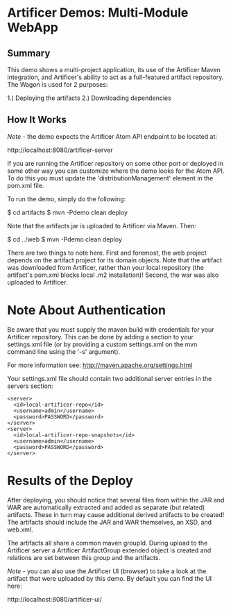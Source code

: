 # Artificer Demos: Multi-Module WebApp

## Summary

This demo shows a multi-project application, its use of the Artificer Maven integration, and Artificer's ability to act as a full-featured artifact repository.  The Wagon is used for 2 purposes:

1.) Deploying the artifacts
2.) Downloading dependencies

## How It Works

*Note* - the demo expects the Artificer Atom API endpoint to be located at:

  http://localhost:8080/artificer-server

If you are running the Artificer repository on some other port or deployed in some other way
you can customize where the demo looks for the Atom API.  To do this you must update
the 'distributionManagement' element in the pom.xml file.

To run the demo, simply do the following:

  $ cd artifacts
  $ mvn -Pdemo clean deploy

Note that the artifacts jar is uploaded to Artificer via Maven.  Then:

  $ cd ../web
  $ mvn -Pdemo clean deploy

There are two things to note here.  First and foremost, the web project depends on the artifact project for its domain objects.  Note that the artifact was downloaded from Artificer, rather than your local repository (the artifact's pom.xml blocks local .m2 installation)!  Second, the war was also uploaded to Artificer.

# Note About Authentication

Be aware that you must supply the maven build with credentials for your Artificer repository.  This
can be done by adding a section to your settings.xml file (or by providing a custom settings.xml
on the mvn command line using the '-s' argument).

For more information see:  http://maven.apache.org/settings.html

Your settings.xml file should contain two additional server entries in the servers section:

    <server>
      <id>local-artificer-repo</id>
      <username>admin</username>
      <password>PASSWORD</password>
    </server>
    <server>
      <id>local-artificer-repo-snapshots</id>
      <username>admin</username>
      <password>PASSWORD</password>
    </server>

# Results of the Deploy

After deploying, you should notice that
several files from within the JAR and WAR are automatically extracted and added as 
separate (but related) artifacts.  These in turn may cause additional derived artifacts
to be created!  The artifacts should include the JAR and WAR themselves, an XSD, and web.xml.

The artifacts all share a common maven groupId. During upload to the Artificer server a
Artificer ArtifactGroup extended object is created and relations are set between
this group and the artifacts. 

*Note* - you can also use the Artificer UI (browser) to take a look at the artifact that were
uploaded by this demo.  By default you can find the UI here:

  http://localhost:8080/artificer-ui/
